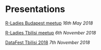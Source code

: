 # Presentations

[R-Ladies Budapest meetup](https://www.meetup.com/R-Ladies-Budapest/events/250031700/) *16th May 2018*

[R-Ladies Tbilisi meetup](https://www.meetup.com/rladies-tbilisi/events/255928526/) *6th November 2018*

[DataFest Tbilisi 2018](https://datafest.ge/) *7th November 2018*
